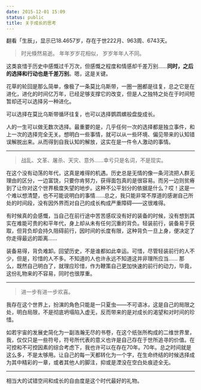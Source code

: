 ```yaml
---
date: 2015-12-01 15:09
status: public
title: 关于成长的思考
---
```


翻看「生辰」，显示已18.4657岁，存在于世222月、963周、6743天。

>时光倏然易逝。
年年岁岁花相似， 岁岁年年人不同。

这类哀惜于历史中感慨过千万次，但感慨之程度和情感却千差万别……**同时，之后的选择和行动也是千差万别**。嗯，这是关键。

花草的轮回是那么简单，像极了一条莫比乌斯带，一圈一圈都是往复，总之它是在进化，进化的时间亿万年，已经足够支撑它的改变，但是人之独特之处在于时间短暂却还可以选择另一种进化。

可以选择在莫比乌斯带循环往复，也可以选择鹦鹉螺般盘旋成长。

人的一生可以做无数次选择。最重要的是，几乎任何一次的选择都是独立事件，和上一次的选择完全无关。想明白一些事情，就可以从一些环境、偏见带来的认知错误解脱出来。从而得到自我认知的解放，这实在是一件令人激动的事情。

***

>战乱、文革、屠杀、天灾、意外......幸亏只是名词，不是现实。

在这个没有动荡的年代，这真是难得的机遇。历史总是无情的像一条河流把人群无理由的区分，一边富饶，只要你肯努力，获得面包真的是很容易。而另一边则贫瘠到了让你对这个世界极度失望的地步。这种不公平划分的依据是什么？哎！这是一个难以想清楚，也不可能说明白的事情......总之，我只能非常不厚道的感谢自己所处的时间段，没有因外界而对自己的成长构成严重障碍——这很难得。

有时候真的会感慨，当自己在前行途中苦苦感叹没有好的装备的时候，没有想到其实在难能可贵的和平年代，身上却从未有任何沉重的背负。轻装前行，装备易于获取，但背负却会持久阻碍前行，因时间的长度有限，这种背负一旦上身，便决定了你走得最远的距离......

装备易得，背负难卸。回望历史，不是谁都如此幸运。可惜，尽管轻装前行的人不少，但是，珍惜的人不多。不知道的人也许永远不知道这并非理所应当...... 那么，既然自己明白了，就理应珍惜，作为鞭策自己更加快速的前行的动力，毕竟，这份礼物来的不容易，同时也很厚重。

***

>进一步有进一步欢喜。

我存在这个世界上，扮演的角色只能是一只夏虫——不可语冰，这是自己的局限之处，明白局限，不是彻底坍塌陷入虚无，反而带来的是对成长的渴望和对时间的珍惜。

如若宇宙的发展史简化为一副浩瀚无尽的书卷，在这个纸张所构成的二维世界里，我，仅仅只是一些符号，符号所代表的意义也许是自己存在于世所追寻的价值。在可控和不可控因素的综合考虑下，我也许可以在存在70年。70年。总之时间就是这么多，不是太够用。让自己的每一天都转化为一个字，在生命终结的时候选择成为其中精彩的一章，或者其他人的脚注，抑或是湮没在空白处痕迹全无。

***

相当大的试错空间和成长的自由度是这个时代最好的礼物。
